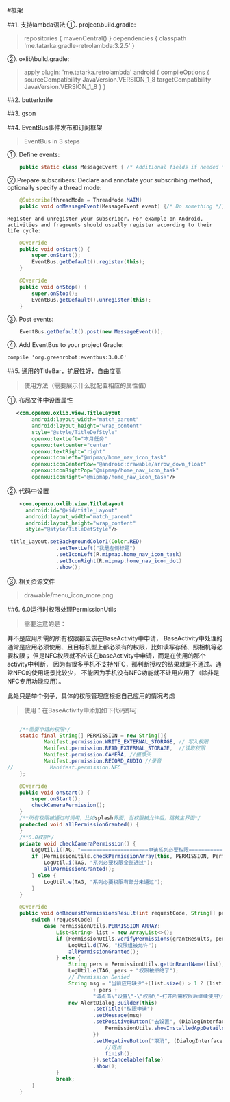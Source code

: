 #框架

##1. 支持lambda语法
①. project\build.gradle:
>   repositories {
        mavenCentral()
    }
    dependencies {
        classpath 'me.tatarka:gradle-retrolambda:3.2.5'
    }

②. oxlib\build.gradle:
>   apply plugin: 'me.tatarka.retrolambda'
    android {
        compileOptions {
            sourceCompatibility JavaVersion.VERSION_1_8
            targetCompatibility JavaVersion.VERSION_1_8
        }
    }

##2. butterknife

##3. gson

##4. EventBus事件发布和订阅框架
> EventBus in 3 steps

①. Define events:
```Java
    public static class MessageEvent { /* Additional fields if needed */ }
```
②.Prepare subscribers: Declare and annotate your subscribing method, optionally specify a thread mode:
```Java
    @Subscribe(threadMode = ThreadMode.MAIN)
    public void onMessageEvent(MessageEvent event) {/* Do something */};
```
    Register and unregister your subscriber. For example on Android, activities and fragments should usually register according to their life cycle:
```Java
    @Override
    public void onStart() {
        super.onStart();
        EventBus.getDefault().register(this);
    }

    @Override
    public void onStop() {
        super.onStop();
        EventBus.getDefault().unregister(this);
    }
```
③. Post events:
```Java
    EventBus.getDefault().post(new MessageEvent());
```

④. Add EventBus to your project
    Gradle:

    compile 'org.greenrobot:eventbus:3.0.0'



##5. 通用的TitleBar，扩展性好，自由度高
> 使用方法（需要展示什么就配置相应的属性值）

①. 布局文件中设置属性
```xml
   <com.openxu.oxlib.view.TitleLayout
        android:layout_width="match_parent"
        android:layout_height="wrap_content"
        style="@style/TitleDefStyle"
        openxu:textLeft="本月任务"
        openxu:textcenter="center"
        openxu:textRight="right"
        openxu:iconLeft="@mipmap/home_nav_icon_task"
        openxu:iconCenterRow="@android:drawable/arrow_down_float"
        openxu:iconRightPop="@mipmap/home_nav_icon_task"
        openxu:iconRight="@mipmap/home_nav_icon_task"/>
```
②. 代码中设置
```xml
    <com.openxu.oxlib.view.TitleLayout
      android:id="@+id/title_Layout"
      android:layout_width="match_parent"
      android:layout_height="wrap_content"
      style="@style/TitleDefStyle"/>
```
```Java
 title_Layout.setBackgroundColor1(Color.RED)
                .setTextLeft("我是左侧标题")
                .setIconLeft(R.mipmap.home_nav_icon_task)
                .setIconRight(R.mipmap.home_nav_icon_dot)
                .show();
```

③. 相关资源文件
> drawable/menu_icon_more.png



##6. 6.0运行时权限处理PermissionUtils
> 需要注意的是：

并不是应用所需的所有权限都应该在BaseActivity中申请，
BaseActivity中处理的通常是应用必须使用、且目标机型上都必须有的权限，比如读写存储、照相机等必要权限；
但是NFC权限就不应该在baseActivity中申请，而是在使用的那个activity中判断，
因为有很多手机不支持NFC，那判断授权的结果就是不通过。通常NFC的使用场景比较少，
不能因为手机没有NFC功能就不让用应用了（除非是NFC专用功能应用）。

此处只是举个例子，具体的权限管理应根据自己应用的情况考虑


> 使用：在BaseActivity中添加如下代码即可

```Java

    /**需要申请的权限*/
    static final String[] PERMISSION = new String[]{
            Manifest.permission.WRITE_EXTERNAL_STORAGE, // 写入权限
            Manifest.permission.READ_EXTERNAL_STORAGE,  //读取权限
            Manifest.permission.CAMERA, //摄像头
            Manifest.permission.RECORD_AUDIO //录音
//            Manifest.permission.NFC
    };

    @Override
    public void onStart() {
        super.onStart();
        checkCameraPermission();
    }
    /**所有权限被通过时调用，比如splash界面，当权限被允许后，跳转主界面*/
    protected void allPermissionGranted() {
    }
    /**6.0权限*/
    private void checkCameraPermission() {
        LogUtil.i(TAG, "======================申请系列必要权限========================");
        if (PermissionUtils.checkPermissionArray(this, PERMISSION, PermissionUtils.PERMISSION_ARRAY)) {
            LogUtil.i(TAG, "系列必要权限全部通过");
            allPermissionGranted();
        } else {
            LogUtil.e(TAG, "系列必要权限有部分未通过");
        }
    }

    @Override
    public void onRequestPermissionsResult(int requestCode, String[] permissions, int[] grantResults) {
        switch (requestCode) {
            case PermissionUtils.PERMISSION_ARRAY:
                List<String> list = new ArrayList<>();
                if (PermissionUtils.verifyPermissions(grantResults, permissions, list)) {
                    LogUtil.d(TAG, "权限组被允许");
                    allPermissionGranted();
                } else {
                    String pers = PermissionUtils.getUnRrantName(list);
                    LogUtil.e(TAG, pers + "权限被拒绝了");
                    // Permission Denied
                    String msg = "当前应用缺少"+(list.size() > 1 ? (list.size() + "项"):" ")+"必要权限。\n详情如下：\n"
                            + pers +
                            "请点击\"设置\"-\"权限\"-打开所需权限后继续使用\n" ;
                    new AlertDialog.Builder(this)
                            .setTitle("权限申请")
                            .setMessage(msg)
                            .setPositiveButton("去设置", (DialogInterface dialogInterface, int i)-> {
                                PermissionUtils.showInstalledAppDetails(this, getPackageName());
                            })
                            .setNegativeButton("取消", (DialogInterface dialogInterface, int i)-> {
                                //退出
                                finish();
                            }).setCancelable(false)
                            .show();
                }
                break;
        }
    }
```


























